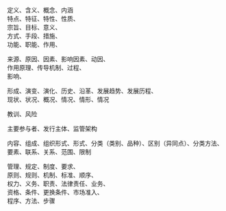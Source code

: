 ﻿定义、含义、概念、内涵  
特点、特征、特性、性质、  
宗旨、目标、意义、  
方式、手段、措施、  
功能、职能、作用、  

来源、原因、因素、影响因素、动因、  
作用原理、传导机制、过程、  
影响、  

形成、演变、演化、历史、沿革、发展趋势、发展历程、  
现状、状况、概况、情况、情形、情况  

教训、风险  

主要参与者、发行主体、监管架构  

内容、组成、组织形式、形式、分类（类别、品种）、区别（异同点）、分类方法、要素、联系、关系、范围、限制  

管理、规定、制度、要求、  
原则、规则、机制、标准、顺序、  
权力、义务、职责、法律责任、业务、  
资格、条件、更换条件、市场准入、  
程序、方法、步骤  